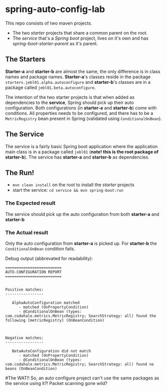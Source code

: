 # spring-auto-config-lab
This repo consists of two maven projects.
- The two *starter* projects that share a common parent on the root.
- The *service* that's a *Spring boot* project, lives on it's own and has *spring-boot-starter-parent* as it's parent.

## The Starters
**Starter-a** and **starter-b** are almost the same, the only difference is in class names and package names. **Starter-a**'s classes reside in the package `starters.jebl01.alpha.autoconfigure` and **starter-b**'s classes are in a package called `jebl01.beta.autoconfigure`.

The intention of the two starter projects is that when added as dependencies to the **service**, Spring should pick up their auto configuration. Both configurations (in **starter-a** and **starter-b**) come with conditions. All properties needs to be configured, and there has to be a `MetricRegistry` bean present in Spring (validated using `ConditionalOnBean`).

## The Service
The service is a fairly basic Spring boot application where the application main class is in a package called `jebl01` (**note! this is the root package of starter-b**). The service has **starter-a** and **starter-b** as dependencies.

## The Run!
- `mvn clean install` on the root to install the *starter* projects
- start the service: `cd service && mvn spring-boot:run`

### The Expected result
The service should pick up the auto configuration from both **starter-a** and **starter-b**

### The Actual result
Only the auto configuration from **starter-a** is picked up. For **starter-b** the `ConditionalOnBean` condition fails.

Debug output (abbrevated for readability):
```
=========================
AUTO-CONFIGURATION REPORT
=========================


Positive matches:
-----------------

   AlphaAutoConfiguration matched
      - matched (OnPropertyCondition)
      - @ConditionalOnBean (types: com.codahale.metrics.MetricRegistry; SearchStrategy: all) found the following [metricRegistry] (OnBeanCondition)



Negative matches:
-----------------

   BetaAutoConfiguration did not match
      - matched (OnPropertyCondition)
      - @ConditionalOnBean (types: com.codahale.metrics.MetricRegistry; SearchStrategy: all) found no beans (OnBeanCondition)
```

#The WAT!!
So, an auto configure project can't use the same packages as the service using it?! Packet scanning gone wild?
